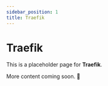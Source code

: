 ```yaml
---
sidebar_position: 1
title: Traefik
---
```


# Traefik

This is a placeholder page for **Traefik**.

More content coming soon. 🚧

